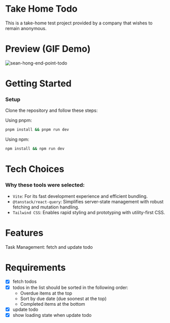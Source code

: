 # Take Home Todo

This is a take-home test project provided by a company that wishes to remain anonymous.

# Preview (GIF Demo)

![sean-hong-end-point-todo](https://github.com/user-attachments/assets/26dda5eb-0b8e-4aec-9651-b27804adb4cc)

# Getting Started

### Setup

Clone the repository and follow these steps:

Using pnpm:

```bash
pnpm install && pnpm run dev
```

Using npm:

```bash
npm install && npm run dev
```

# Tech Choices

### Why these tools were selected:

- `Vite`: For its fast development experience and efficient bundling.
- `@tanstack/react-query`: Simplifies server-state management with robust fetching and mutation handling.
- `Tailwind CSS`: Enables rapid styling and prototyping with utility-first CSS.

# Features

Task Management: fetch and update todo

# Requirements

- [x] fetch todos
- [x] todos in the list should be sorted in the following order:
  - Overdue items at the top
  - Sort by due date (due soonest at the top)
  - Completed items at the bottom
- [x] update todo
- [x] show loading state when update todo
